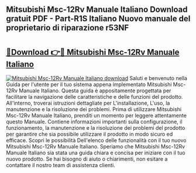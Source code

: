 ## Mitsubishi Msc-12Rv Manuale Italiano Download gratuit PDF - Part-R1S Italiano Nuovo manuale del proprietario di riparazione r53NF

# <h2><a href="http://dfb245.blite.top/?on=Mitsubishi+Msc-12Rv+Manuale+Italiano">🔗Download 👉🔴 Mitsubishi Msc-12Rv Manuale Italiano</a></h2>

[![Mitsubishi Msc-12Rv Manuale Italiano download](https://i.imgur.com/lujVjoI.png)](http://dfb245.blite.top/?on=Mitsubishi+Msc-12Rv+Manuale+Italiano)
Saluti e benvenuto nella Guida per l'utente per il tuo sistema appena implementato Mitsubishi Msc-12Rv Manuale Italiano. Questa guida è appositamente progettata per facilitare la navigazione delle caratteristiche e delle funzioni del prodotto. All'interno, troverai istruzioni dettagliate per L'installazione, L'uso, la manutenzione e la risoluzione dei problemi. Prima di utilizzare Mitsubishi Msc-12Rv Manuale Italiano, prenditi un momento per leggere attentamente questo Manuale. Contiene informazioni importanti sulla configurazione, il funzionamento, la manutenzione e la risoluzione dei problemi del prodotto per garantire che sia possibile utilizzare il prodotto in modo sicuro ed efficace. Scopri le possibilità Dell'elenco delle funzionalità con il tuo nuovo Mitsubishi Msc-12Rv Manuale Italiano. Speriamo che Mitsubishi Msc-12Rv Manuale Italiano sia stata una guida chiara e concisa per iniziare con il tuo nuovo prodotto. Se hai bisogno di aiuto o chiarimenti, non esitare a contattare il nostro team di assistenza clienti.
